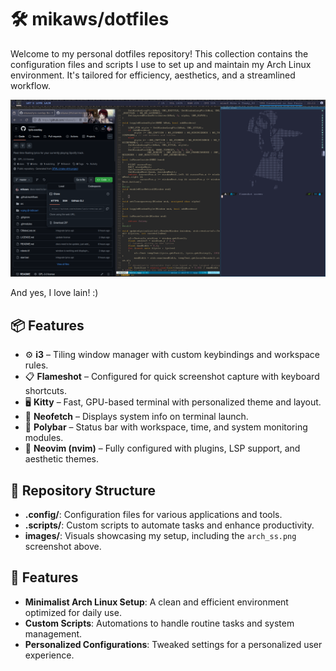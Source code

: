 # 🛠️ mikaws/dotfiles

Welcome to my personal dotfiles repository! This collection contains the configuration files and scripts I use to set up and maintain my Arch Linux environment. It's tailored for efficiency, aesthetics, and a streamlined workflow.

![Arch Linux Setup](images/arch_ss.png)

And yes, I love lain! :)

## 📦 Features

- ⚙️ **i3** – Tiling window manager with custom keybindings and workspace rules.
- 📋 **Flameshot** – Configured for quick screenshot capture with keyboard shortcuts.
- 🖥️ **Kitty** – Fast, GPU-based terminal with personalized theme and layout.
- 🧾 **Neofetch** – Displays system info on terminal launch.
- 📐 **Polybar** – Status bar with workspace, time, and system monitoring modules.
- 📝 **Neovim (nvim)** – Fully configured with plugins, LSP support, and aesthetic themes.

## 📁 Repository Structure

- **.config/**: Configuration files for various applications and tools.
- **.scripts/**: Custom scripts to automate tasks and enhance productivity.
- **images/**: Visuals showcasing my setup, including the `arch_ss.png` screenshot above.

## 🚀 Features

- **Minimalist Arch Linux Setup**: A clean and efficient environment optimized for daily use.
- **Custom Scripts**: Automations to handle routine tasks and system management.
- **Personalized Configurations**: Tweaked settings for a personalized user experience.
